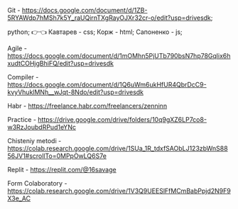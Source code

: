 Git - https://docs.google.com/document/d/1ZB-5RYAWdp7hMSh7k5Y_raUQirnTXgRayOJXr32cr-o/edit?usp=drivesdk;

python;
👉👈
Кавтарев - css;
Корж - html;
Сапоненко - js;

Agile - https://docs.google.com/document/d/1mOMhn5PjUTb790bsN7hp78Gqlix6hxudtCOHjgBhiFQ/edit?usp=drivesdk

Compiler - 
https://docs.google.com/document/d/1Q6uWm6ukHfUR4QbrDcC9-kvyVhuklMNh__wJqt-8Ndo/edit?usp=drivesdk

Habr - https://freelance.habr.com/freelancers/zenninn

Practice -
https://drive.google.com/drive/folders/10q9gXZ6LP7co8-w3RzJoubdRPud1eYNc

Chisteniy metodi - https://colab.research.google.com/drive/1SUa_1R_tdxfSAObLJ123zbWnS8856JV1#scrollTo=0MPpOwLQ6S7e

Replit - https://replit.com/@16savage

Form Colaboratory - https://colab.research.google.com/drive/1V3Q9UEESlFfMCmBabPpjd2N9F9X3e_AC
